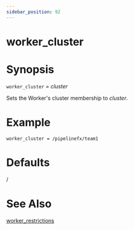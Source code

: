 ```yaml
---
sidebar_position: 92
---
```


# worker_cluster

# Synopsis

`worker_cluster` =  _cluster_

Sets the Worker's cluster membership to _cluster_.

# Example
```
worker_cluster = /pipelinefx/team1
```

# Defaults

/

# See Also

[worker_restrictions](./worker_restrictions)

